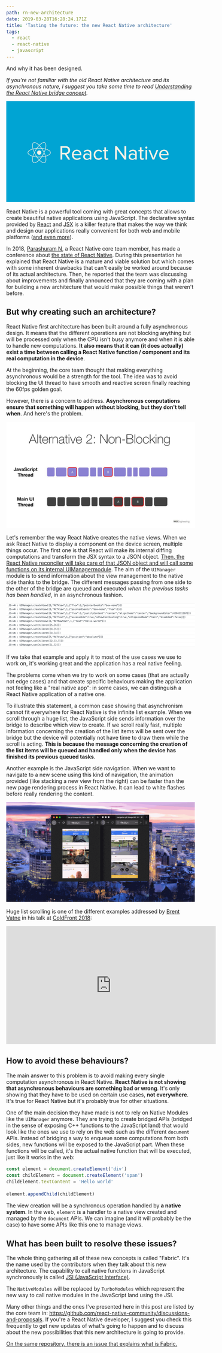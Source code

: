 ```yaml
---
path: rn-new-architecture
date: 2019-03-28T16:28:24.171Z
title: 'Tasting the future: the new React Native architecture'
tags:
  - react
  - react-native
  - javascript
---
```

And why it has been designed.

_If you're not familiar with the old React Native architecture and its asynchronous nature, I suggest you take some time to read [Understanding the React Native bridge concept](../understanding-react-native)._

![React Native](/assets/rn.png "React Native")

React Native is a powerful tool coming with great concepts that allows to create beautiful native applications using JavaScript. The declarative syntax provided by [React](https://reactjs.org/) and [JSX](https://reactjs.org/docs/introducing-jsx.html) is a killer feature that makes the way we think and design our applications really convenient for both web and mobile platforms ([and even more](https://facebook.github.io/react-360/)).

In 2018, [Parashuram N](https://github.com/axe-fb), a React Native core team member, has made a conference about [the state of React Native](https://www.youtube.com/watch?v=83ffAY-CmL4). During this presentation he explained that React Native is a mature and viable solution but which comes with some inherent drawbacks that can't easily be worked around because of its actual architecture. Then, he reported that the team was discussing about improvements and finally announced that they are coming with a plan for building a new architecture that would make possible things that weren't before.

## But why creating such an architecture?

React Native first architecture has been built around a fully asynchronous design. It means that the different operations are not blocking anything but will be processed only when the CPU isn't busy anymore and when it is able to handle new computations. **It also means that it can (it does actually) exist a time between calling a React Native function / component and its real computation in the device**.

At the beginning, the core team thought that making everything asynchronous would be a strength for the tool. The idea was to avoid blocking the UI thread to have smooth and reactive screen finally reaching the 60fps golden goal.

However, there is a concern to address. **Asynchronous computations ensure that something will happen without blocking, but they don't tell when**. And here's the problem.

![Tal KOL from [Wix](https://www.wix.engineering/blog) - Going Over The Speed Limit - React Native EU](/assets/blocking.jpeg)

Let's remember the way React Native creates the native views. When we ask React Native to display a component on the device screen, multiple things occur. The first one is that React will make its internal diffing computations and transform the JSX syntax to a JSON object. [Then, the React Native reconciler will take care of that JSON object and will call some functions on its internal UIManagermodule](https://github.com/facebook/react/blob/1e3b6192b54df20ac117a2af56afbe00ac9487b7/packages/react-native-renderer/src/ReactNativeHostConfig.js#L111). The aim of the `UIManager` module is to send information about the view management to the native side thanks to the bridge. The different messages passing from one side to the other of the bridge are queued and executed _when the previous tasks has been handled_, in an asynchronous fashion.

![Example of messages crossing the bridge from the JS side to the Native one to create Views](/assets/bridge.png "Example of messages crossing the bridge from the JS side to the Native one to create Views")

If we take that example and apply it to most of the use cases we use to work on, it's working great and the application has a real native feeling.

The problems come when we try to work on some cases (that are actually not edge cases) and that create specific behaviours making the application not feeling like a "real native app": in some cases, we can distinguish a React Native application of a native one.

To illustrate this statement, a common case showing that asynchronism cannot fit everywhere for React Native is the infinite list example. When we scroll through a huge list, the JavaScript side sends information over the bridge to describe which view to create. If we scroll really fast, multiple information concerning the creation of the list items will be sent over the bridge but the device will potentially not have time to draw them while the scroll is acting. **This is because the message concerning the creation of the list items will be queued and handled only when the device has finished its previous queued tasks**.

Another example is the JavaScript side navigation. When we want to navigate to a new scene using this kind of navigation, the animation provided (like stacking a new view from the right) can be faster than the new page rendering process in React Native. It can lead to white flashes before really rendering the content.

![The left side deals with a scroll in a huge list, and the right side deals with JavaScript navigation](/assets/whiteflash.gif "The left side deals with a scroll in a huge list, and the right side deals with JavaScript navigation")

Huge list scrolling is one of the different examples addressed by [Brent Vatne](https://twitter.com/notbrent) in his talk at [ColdFront 2018](https://coldfront.co/):

<iframe width="560" height="315" src="https://www.youtube.com/embed/LMSrRSYDWmg" frameborder="0" allow="accelerometer; autoplay; encrypted-media; gyroscope; picture-in-picture" allowfullscreen></iframe>

## How to avoid these behaviours?

The main answer to this problem is to avoid making every single computation asynchronous in React Native. **React Native is not showing that asynchronous behaviours are something bad or wrong**. It's only showing that they have to be used on certain use cases, **not everywhere**. It's true for React Native but it's probably true for other situations.

One of the main decision they have made is not to rely on Native Modules like the `UIManager` anymore. They are trying to create bridged APIs (bridged in the sense of exposing C++ functions to the JavaScript land) that would look like the ones we use to rely on the web such as the different `document` APIs. Instead of bridging a way to enqueue some computations from both sides, new functions will be exposed to the JavaScript part. When these functions will be called, it's the actual native function that will be executed, just like it works in the web:

```javascript
const element = document.createElement('div')
const childElement = document.createElement('span')
childElement.textContent = 'Hello world'

element.appendChild(childElement)
```

The view creation will be a synchronous operation handled by **a native system**. In the web, `element` is a handler to a native view created and managed by the `document` APIs. We can imagine (and it will probably be the case) to have some APIs like this one to manage views.

## What has been built to resolve these issues?

The whole thing gathering all of these new concepts is called "Fabric". It's the name used by the contributors when they talk about this new architecture.
The capability to call native functions in JavaScript synchronously is called [JSI (JavaScript Interface)](https://github.com/react-native-community/discussions-and-proposals/issues/91).

The `NativeModules` will be replaced by `TurboModules` which represent the new way to call native modules in the JavaScript land using the JSI.

Many other things and the ones I've presented here in this post are listed by the core team in: https://github.com/react-native-community/discussions-and-proposals. If you're a React Native developer, I suggest you check this frequently to get new updates of what's going to happen and to discuss about the new possibilities that this new architecture is going to provide.

[On the same repository, there is an issue that explains what is Fabric.](https://github.com/react-native-community/discussions-and-proposals/issues/4)
